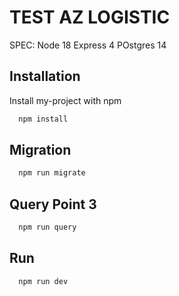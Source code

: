 
# TEST AZ LOGISTIC

SPEC: 
Node 18
Express 4
POstgres 14





## Installation

Install my-project with npm

```bash
  npm install
```

 ## Migration



```bash
  npm run migrate
```
    

 ## Query Point 3


```bash
  npm run query
```
    

        

 ## Run

```bash
  npm run dev
```
    

    